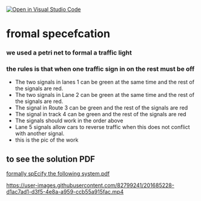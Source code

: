 [![Open in Visual Studio Code](https://classroom.github.com/assets/open-in-vscode-c66648af7eb3fe8bc4f294546bfd86ef473780cde1dea487d3c4ff354943c9ae.svg)](https://classroom.github.com/online_ide?assignment_repo_id=9327482&assignment_repo_type=AssignmentRepo)
# fromal specefcation 
### we used a petri net to formal a traffic light
### the rules is that when one traffic sign in on the rest must be off
- The two signals in lanes 1 can be green at the same time and the rest of the signals are red. 
- The two signals in Lane 2 can be green at the same time and the rest of the signals are red.
- The signal in Route 3 can be green and the rest of the signals are red
- The signal in track 4 can be green and the rest of the signals are red 
- The signals should work in the order above 
- Lane 5 signals allow cars to reverse traffic when this does not conflict with another signal. 
- this is the pic of the work
## to see the solution PDF
[formally spEcify the following system.pdf](https://github.com/psau-edu-sa/se3131-article-Reema-rah/files/10003858/formally.spEcify.the.following.system.pdf)



https://user-images.githubusercontent.com/82799241/201685228-d1ac7ad1-d3f5-4e8a-a959-ccb55a915fac.mp4






